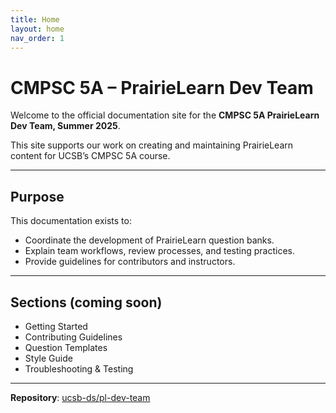 ```yaml
---
title: Home
layout: home
nav_order: 1
---
```


# CMPSC 5A – PrairieLearn Dev Team

Welcome to the official documentation site for the **CMPSC 5A PrairieLearn Dev Team, Summer 2025**.

This site supports our work on creating and maintaining PrairieLearn content for UCSB’s CMPSC 5A course.

---

## Purpose

This documentation exists to:

- Coordinate the development of PrairieLearn question banks.
- Explain team workflows, review processes, and testing practices.
- Provide guidelines for contributors and instructors.

---

## Sections (coming soon)

- Getting Started
- Contributing Guidelines
- Question Templates
- Style Guide
- Troubleshooting & Testing

---

**Repository**: [ucsb-ds/pl-dev-team](https://github.com/ucsb-ds/pl-dev-team)
